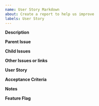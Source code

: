 ```yaml
---
name: User Story Markdown
about: Create a report to help us improve
labels: User Story
---
```


<!-- This is a comment line -->

**Description**

**Parent Issue**

**Child Issues**

**Other Issues or links**

**User Story**

**Acceptance Criteria**

**Notes**

**Feature Flag**
